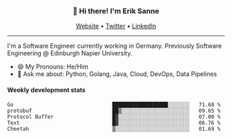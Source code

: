 <h3 align="center">👋 Hi there! I'm Erik Sanne</h3>
<p align="center">
  <a href="https://eriksanne.com">Website</a> •
  <a href="https://twitter.com/ErikKonradSanne">Twitter</a> •
  <a href="https://www.linkedin.com/in/eriksanne/">LinkedIn</a>
</p>

---
I'm a Software Engineer currently working in Germany. Previously Software Engineering @ Edinburgh Napier University.

- 😄 My Pronouns: He/Him
- 💬 Ask me about: Python, Golang, Java, Cloud, DevOps, Data Pipelines

<h4>Weekly development stats</h4>
<!--START_SECTION:waka-->

```text
Go                                ██████████████████░░░░░░░   71.68 %
protobuf                          ██▒░░░░░░░░░░░░░░░░░░░░░░   09.65 %
Protocol Buffer                   █▓░░░░░░░░░░░░░░░░░░░░░░░   07.00 %
Text                              █▓░░░░░░░░░░░░░░░░░░░░░░░   06.76 %
Cheetah                           ▒░░░░░░░░░░░░░░░░░░░░░░░░   01.69 %
```

<!--END_SECTION:waka-->
